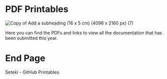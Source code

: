 # PDF Printables
![Copy of Add a subheading (16 x 5 cm) (4096 x 2160 px) (7)](https://github.com/user-attachments/assets/3d6b88f6-6190-4c77-9d8e-67c0ba0c5362)

Here you can find the PDFs and links to view all the documentation that has been submitted this year.

# End Page
Seteki - GitHub Printables
